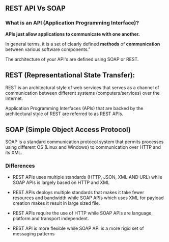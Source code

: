 ## REST API Vs SOAP

### What is an API (Application Programming Interface)?

**APIs just allow applications to communicate with one another.**

In general terms, it is a set of clearly defined **methods** of **communication** between various software components.”

The architecture of your API's are defined using SOAP or REST.

## REST (Representational State Transfer):

REST is an architectural style of web services that serves as a channel of communication between different systems (computers/services) over the Internet.

Application Programming Interfaces (APIs) that are backed by the architectural style of REST are referred to as REST APIs.

## SOAP (Simple Object Access Protocol)

SOAP is a standard communication protocol system that permits processes using different OS (Linux and Windows} to communication over HTTP and its XML.

### Differences

* REST APIs uses multiple standards (HTTP, JSON, XML AND URL) while SOAP APIs is largely based on HTTP and XML

* REST APIs deploys multiple standards that makes it take fewer resources and bandwidth while SOAP APIs which uses XML for payload creation makes it result in large sized file.

* REST APIs require the use of HTTP while SOAP APIs are language, platform and transport independent.

* REST API is more flexible while SOAP API is a more rigid set of messaging patterns